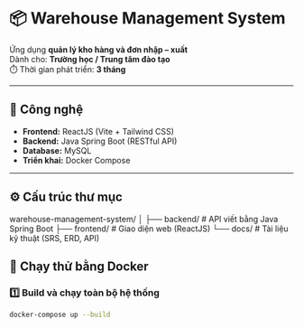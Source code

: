 # 📦 Warehouse Management System

Ứng dụng **quản lý kho hàng và đơn nhập – xuất**  
Dành cho: **Trường học / Trung tâm đào tạo**  
⏱️ Thời gian phát triển: **3 tháng**

---

## 🧰 Công nghệ

- **Frontend:** ReactJS (Vite + Tailwind CSS)  
- **Backend:** Java Spring Boot (RESTful API)  
- **Database:** MySQL  
- **Triển khai:** Docker Compose  

---

## ⚙️ Cấu trúc thư mục

warehouse-management-system/
│
├── backend/ # API viết bằng Java Spring Boot
├── frontend/ # Giao diện web (ReactJS)
└── docs/ # Tài liệu kỹ thuật (SRS, ERD, API)
## 🐳 Chạy thử bằng Docker

### 1️⃣ Build và chạy toàn bộ hệ thống
```bash
docker-compose up --build